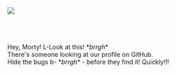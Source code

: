 <img align="left" src="https://i.pinimg.com/originals/5e/f7/e4/5ef7e4b1006b1f68619f6fc1ed1b4941.png">

<br /><br /><br /><br />
Hey, Morty! L-Look at this! \*_brrgh_\* <br />
There's someone looking at our profile on GitHub. <br />
Hide the bugs b- \*_brrgh_\* - before they find it! Quickly!!!

